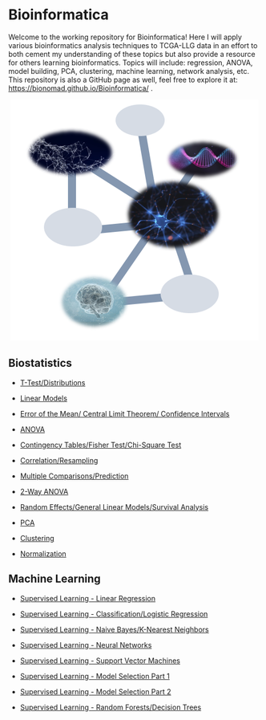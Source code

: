 
# Bioinformatica

Welcome to the working repository for Bioinformatica! Here I will apply various bioinformatics analysis techniques to TCGA-LLG data in an effort to both cement my understanding of these topics but also provide a resource for others learning bioinformatics. Topics will include: regression, ANOVA, model building, PCA, clustering, machine learning, network analysis, etc. This repository is also a GitHub page as well, feel free to explore it at: https://bionomad.github.io/Bioinformatica/ . 

<p align="center">
    <img src="https://github.com/BioNomad/Bioinformatica/blob/main/images/info_graphic.PNG" width=, height=>
</p>

## Biostatistics 

* [T-Test/Distributions](https://github.com/BioNomad/Bioinformatica/blob/main/pages_you_can_read/ttest_distributions/ttest_distributions.md)

* [Linear Models](https://github.com/BioNomad/Bioinformatica/blob/main/pages_you_can_read/models/linear_model.md)

* [Error of the Mean/ Central Limit Theorem/ Confidence Intervals](https://github.com/BioNomad/Bioinformatica/blob/main/pages_you_can_read/error_clt_ci/error_clt_ci.md)

* [ANOVA](https://github.com/BioNomad/Bioinformatica/blob/main/pages_you_can_read/anova/anova.md)

* [Contingency Tables/Fisher Test/Chi-Square Test](https://github.com/BioNomad/Bioinformatica/blob/main/pages_you_can_read/ct_ft_ct/ct_ft_ct.md)

* [Correlation/Resampling](https://github.com/BioNomad/Bioinformatica/blob/main/pages_you_can_read/correlation_resampling/correlation_resampling.md)

* [Multiple Comparisons/Prediction](https://github.com/BioNomad/Bioinformatica/blob/main/pages_you_can_read/mc_pred/mc_pred.md)

* [2-Way ANOVA](https://github.com/BioNomad/Bioinformatica/blob/main/pages_you_can_read/2_anova/2_anova.md)

* [Random Effects/General Linear Models/Survival Analysis](https://github.com/BioNomad/Bioinformatica/blob/main/pages_you_can_read/re_glm_sur/re_glm_sur.md)

* [PCA](https://github.com/BioNomad/Bioinformatica/blob/main/pages_you_can_read/pca/pca.md)

* [Clustering](https://github.com/BioNomad/Bioinformatica/blob/main/pages_you_can_read/clustering/clustering.md)

* [Normalization](https://github.com/BioNomad/Bioinformatica/blob/main/pages_you_can_read/normalization/normalization.md)

## Machine Learning

* [Supervised Learning - Linear Regression](https://github.com/BioNomad/Bioinformatica/blob/main/pages_you_can_read/supervised_linear_reg/supervised_linear_reg.md)

* [Supervised Learning - Classification/Logistic Regression](https://github.com/BioNomad/Bioinformatica/blob/main/pages_you_can_read/supervised_class_log/supervised_class_log.md)

* [Supervised Learning - Naive Bayes/K-Nearest Neighbors](https://github.com/BioNomad/Bioinformatica/blob/main/pages_you_can_read/supervised_nb_kn/supervised_nb_kn.md)

* [Supervised Learning - Neural Networks](https://github.com/BioNomad/Bioinformatica/blob/main/pages_you_can_read/supervised_nn/supervised_nn.md)

* [Supervised Learning - Support Vector Machines](https://github.com/BioNomad/Bioinformatica/blob/main/pages_you_can_read/supervised_svm/supervised_svm.md)

* [Supervised Learning - Model Selection Part 1](https://github.com/BioNomad/Bioinformatica/blob/main/pages_you_can_read/supervised_ms_1/supervised_ms_1.md)

* [Supervised Learning - Model Selection Part 2](https://github.com/BioNomad/Bioinformatica/blob/main/pages_you_can_read/supervised_ms_2/supervised_ms_2.md)

* [Supervised Learning - Random Forests/Decision Trees](https://github.com/BioNomad/Bioinformatica/blob/main/pages_you_can_read/supervised_rf/supervised_rf.md)

